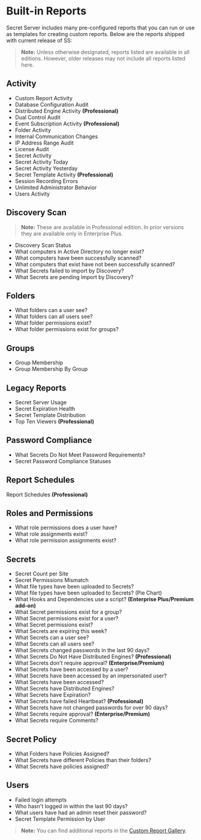 [title]: # (Built-in Reports)
[tags]: # (Built-in Reports)
[priority]: # (20)

# Built-in Reports

Secret Server includes many pre-configured reports that you can run or use as templates for creating custom reports. Below are the reports shipped with current release of SS:

>**Note:** Unless otherwise designated, reports listed are available in all editions.  However, older releases may not include all reports listed here.

## Activity

- Custom Report Activity
- Database Configuration Audit
- Distributed Engine Activity **(Professional)**
- Dual Control Audit
- Event Subscription Activity **(Professional)**
- Folder Activity
- Internal Communication Changes
- IP Address Range Audit
- License Audit
- Secret Activity
- Secret Activity Today
- Secret Activity Yesterday
- Secret Template Activity **(Professional)** 
- Session Recording Errors
- Unlimited Administrator Behavior
- Users Activity

## Discovery Scan

> **Note:** These are available in Professional edition. In prior versions they are available only in Enterprise Plus.

- Discovery Scan Status
- What computers in Active Directory no longer exist? 
- What computers have been successfully scanned? 
- What computers that exist have not been successfully scanned?
- What Secrets failed to import by Discovery?
- What Secrets are pending import by Discovery?

## Folders

- What folders can a user see?
- What folders can all users see?
- What folder permissions exist?
- What folder permissions exist for groups?

## Groups

- Group Membership
- Group Membership By Group

## Legacy Reports

- Secret Server Usage
- Secret Expiration Health
- Secret Template Distribution
- Top Ten Viewers **(Professional)** 

## Password Compliance

- What Secrets Do Not Meet Password Requirements?
- Secret Password Compliance Statuses

## Report Schedules

Report Schedules **(Professional)** 

## Roles and Permissions

- What role permissions does a user have?
- What role assignments exist?
- What role permission assignments exist?

## Secrets

- Secret Count per Site
- Secret Permissions Mismatch
- What file types have been uploaded to Secrets?
- What file types have been uploaded to Secrets? (Pie Chart)
- What Hooks and Dependencies use a script? **(Enterprise Plus/Premium add-on)**
- What Secret permissions exist for a group?
- What Secret permissions exist for a user?
- What Secret permissions exist?
- What Secrets are expiring this week?
- What Secrets can a user see?
- What Secrets can all users see?
- What Secrets changed passwords in the last 90 days?
- What Secrets Do Not Have Distributed Engines? **(Professional)**
- What Secrets don't require approval? **(Enterprise/Premium)**
- What Secrets have been accessed by a user?
- What Secrets have been accessed by an impersonated user?
- What Secrets have been accessed?
- What Secrets have Distributed Engines?
- What Secrets have Expiration?
- What Secrets have failed Heartbeat? **(Professional)** 
- What Secrets have not changed passwords for over 90 days?
- What Secrets require approval? **(Enterprise/Premium)**
- What Secrets require Comments?

## Secret Policy

- What Folders have Policies Assigned?
- What Secrets have different Policies than their folders?
- What Secrets have policies assigned?

## Users

- Failed login attempts
- Who hasn't logged in within the last 90 days?
- What users have had an admin reset their password?
- Secret Template Permission by User

> **Note:** You can find additional reports in the  [Custom Report Gallery](https://my.thycotic.com/products_secretserver_customreportgallery.html).